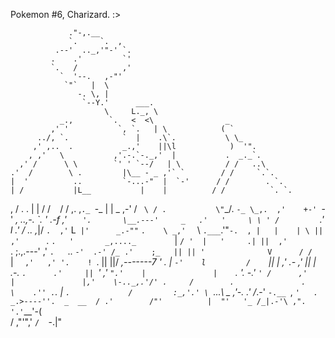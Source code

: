 Pokemon #6, Charizard. :>


                 ."-,.__
                 `.     `.  ,
              .--'  .._,'"-' `.
             .    .'         `'
             `.   /          ,'
               `  '--.   ,-"'
                `"`   |  \
                   -. \, |
                    `--Y.'      ___.
                         \     L._, \
               _.,        `.   <  <\                _
             ,' '           `, `.   | \            ( `
          ../, `.            `  |    .\`.           \ \_
         ,' ,..  .           _.,'    ||\l            )  '".
        , ,'   \           ,'.-.`-._,'  |           .  _._`.
      ,' /      \ \        `' ' `--/   | \          / /   ..\
    .'  /        \ .         |\__ - _ ,'` `        / /     `.`.
    |  '          ..         `-...-"  |  `-'      / /        . `.
    | /           |L__           |    |          / /          `. `.
   , /            .   .          |    |         / /             ` `
  / /          ,. ,`._ `-_       |    |  _   ,-' /               ` \
 / .           \"`_/. `-_ \_,.  ,'    +-' `-'  _,        ..,-.    \`.
  '         .-f    ,'   `    '.       \__.---'     _   .'   '     \ \
' /          `.'    l     .' /          \..      ,_|/   `.  ,'`     L`
|'      _.-""` `.    \ _,'  `            \ `.___`.'"`-.  , |   |    | \
||    ,'      `. `.   '       _,...._        `  |    `/ '  |   '     .|
||  ,'          `. ;.,.---' ,'       `.   `.. `-'  .-' /_ .'    ;_   ||
|| '              V      / /           `   | `   ,'   ,' '.    !  `. ||
||/            _,-------7 '              . |  `-'    l         /    `||
 |          ,' .-   ,' ||               | .-.        `.      .'     ||
 `'        ,'    `".'    |               |    `.        '. -.'       `'
          /      ,'      |               |,'    \-.._,.'/'
          .     /        .               .       \    .''
        .`.    |         `.             /         :_,'.'
          \ `...\   _     ,'-.        .'         /_.-'
           `-.__ `,  `'   .  _.>----''.  _  __  /
                .'        /"'          |  "'   '_
               /_|.-'\ ,".             '.'`__'-( \
                 / ,"'"\,'               `/  `-.|" 